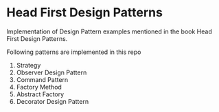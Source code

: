 # Head First Design Patterns

Implementation of Design Pattern examples mentioned in the book Head First Design Patterns.

Following patterns are implemented in this repo

1. Strategy
2. Observer Design Pattern
3. Command Pattern
4. Factory Method
5. Abstract Factory
6. Decorator Design Pattern
